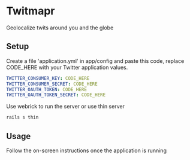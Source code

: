 # Twitmapr

Geolocalize twits around you and the globe

## Setup

Create a file 'application.yml' in app/config and paste this code, replace CODE_HERE with your Twitter application values.

```yaml
TWITTER_CONSUMER_KEY: CODE_HERE
TWITTER_CONSUMER_SECRET: CODE_HERE
TWITTER_OAUTH_TOKEN: CODE_HERE
TWITTER_OAUTH_TOKEN_SECRET: CODE_HERE
```

Use webrick to run the server or use thin server

```ruby
rails s thin
```

## Usage

Follow the on-screen instructions once the application is running